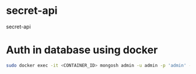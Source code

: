 # secret-api
secret-api
# Auth in database using docker
```bash
sudo docker exec -it <CONTAINER_ID> mongosh admin -u admin -p 'admin' --authenticationDatabase admin
```